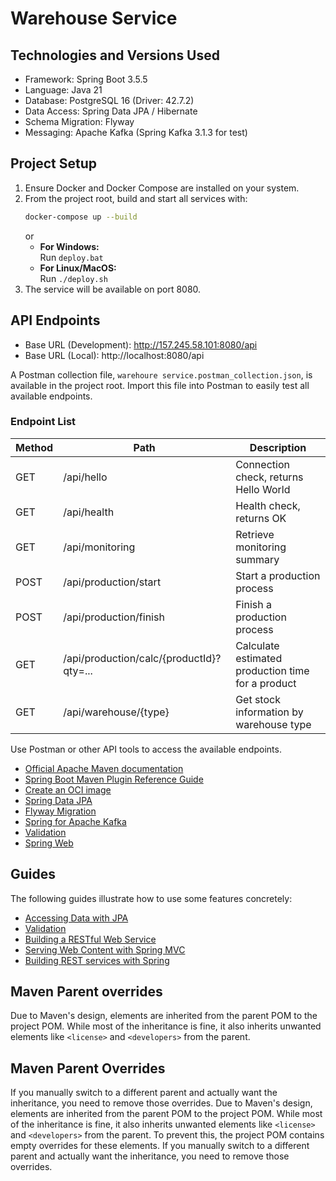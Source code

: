 # Warehouse Service

## Technologies and Versions Used

* Framework: Spring Boot 3.5.5
* Language: Java 21
* Database: PostgreSQL 16 (Driver: 42.7.2)
* Data Access: Spring Data JPA / Hibernate
* Schema Migration: Flyway
* Messaging: Apache Kafka (Spring Kafka 3.1.3 for test)

## Project Setup

1. Ensure Docker and Docker Compose are installed on your system.
2. From the project root, build and start all services with:
   ```sh
   docker-compose up --build
   ```
   or
   - **For Windows:**  
     Run `deploy.bat`
   - **For Linux/MacOS:**  
     Run `./deploy.sh`
3. The service will be available on port 8080.

## API Endpoints

- Base URL (Development): http://157.245.58.101:8080/api
- Base URL (Local): http://localhost:8080/api

A Postman collection file, `warehoure service.postman_collection.json`, is available in the project root. Import this file into Postman to easily test all available endpoints.

### Endpoint List

| Method | Path                                      | Description                                      |
|--------|-------------------------------------------|--------------------------------------------------|
| GET    | /api/hello                                | Connection check, returns Hello World             |
| GET    | /api/health                               | Health check, returns OK                         |
| GET    | /api/monitoring                           | Retrieve monitoring summary                      |
| POST   | /api/production/start                     | Start a production process                       |
| POST   | /api/production/finish                    | Finish a production process                      |
| GET    | /api/production/calc/{productId}?qty=...  | Calculate estimated production time for a product|
| GET    | /api/warehouse/{type}                     | Get stock information by warehouse type          |

Use Postman or other API tools to access the available endpoints.

* [Official Apache Maven documentation](https://maven.apache.org/guides/index.html)
* [Spring Boot Maven Plugin Reference Guide](https://docs.spring.io/spring-boot/3.5.5/maven-plugin)
* [Create an OCI image](https://docs.spring.io/spring-boot/3.5.5/maven-plugin/build-image.html)
* [Spring Data JPA](https://docs.spring.io/spring-boot/3.5.5/reference/data/sql.html#data.sql.jpa-and-spring-data)
* [Flyway Migration](https://docs.spring.io/spring-boot/3.5.5/how-to/data-initialization.html#howto.data-initialization.migration-tool.flyway)
* [Spring for Apache Kafka](https://docs.spring.io/spring-boot/3.5.5/reference/messaging/kafka.html)
* [Validation](https://docs.spring.io/spring-boot/3.5.5/reference/io/validation.html)
* [Spring Web](https://docs.spring.io/spring-boot/3.5.5/reference/web/servlet.html)

## Guides

The following guides illustrate how to use some features concretely:

* [Accessing Data with JPA](https://spring.io/guides/gs/accessing-data-jpa/)
* [Validation](https://spring.io/guides/gs/validating-form-input/)
* [Building a RESTful Web Service](https://spring.io/guides/gs/rest-service/)
* [Serving Web Content with Spring MVC](https://spring.io/guides/gs/serving-web-content/)
* [Building REST services with Spring](https://spring.io/guides/tutorials/rest/)

## Maven Parent overrides

Due to Maven's design, elements are inherited from the parent POM to the project POM.
While most of the inheritance is fine, it also inherits unwanted elements like `<license>` and `<developers>` from the parent.
## Maven Parent Overrides
If you manually switch to a different parent and actually want the inheritance, you need to remove those overrides.
Due to Maven's design, elements are inherited from the parent POM to the project POM. While most of the inheritance is fine, it also inherits unwanted elements like `<license>` and `<developers>` from the parent. To prevent this, the project POM contains empty overrides for these elements. If you manually switch to a different parent and actually want the inheritance, you need to remove those overrides.
